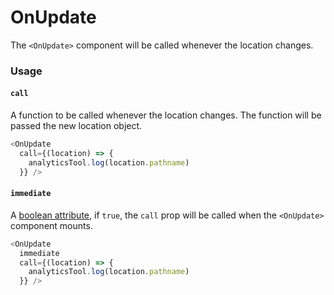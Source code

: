 # OnUpdate

The `<OnUpdate>` component will be called whenever the location changes.

### Usage

#### `call`

A function to be called whenever the location changes. The function will be passed the new location object.

```js
<OnUpdate
  call={(location) => {
    analyticsTool.log(location.pathname)
  }} />
```

#### `immediate`

A [boolean attribute](http://stackoverflow.com/a/37829171/444829), if `true`, the `call` prop will be called when the `<OnUpdate>` component mounts.

```js
<OnUpdate
  immediate
  call={(location) => {
    analyticsTool.log(location.pathname)
  }} />
```
